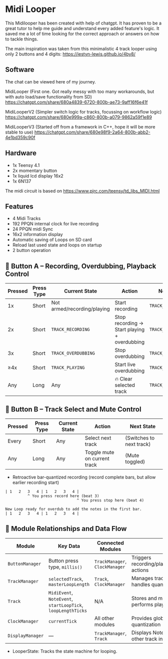 # Midi Looper #


This Midilooper has been created with help of chatgpt. It has proven to be a great tutor to help me guide and understand every added feature's logic. It saved me a lot of time looking for the correct approach or answers on how to tackle things.

The main inspiration was taken from this minimalistic 4 track looper using only 2 buttons and 4 digits:
https://iestyn-lewis.github.io/4by8/

## Software ##
The chat can be viewed here of my journey. 
 
MidiLooper (First one. Got really messy with too many workarounds, but with auto load/save functionality from SD)
https://chatgpt.com/share/680a4839-6720-800b-ae73-9aff16f6e41f

MidiLooperV2 (Simpler switch logic for tracks, focussing on workflow logic)
https://chatgpt.com/share/680e999a-c860-800b-a079-9862a59f1e89

MidiLooperV3 (Started off from a framework in C++, hope it will be more stable to use)
https://chatgpt.com/share/680e98f9-2a64-800b-abb2-4e1bd359c90f

## Hardware ##
- 1x Teensy 4.1
- 2x momentary button
- 1x liquid lcd display 16x2
- 1x 6N137

The midi circuit is based on https://www.pjrc.com/teensy/td_libs_MIDI.html

## Features ##
- 4 Midi Tracks
- 192 PPQN internal clock for live recording
- 24 PPQN midi Sync
- 16x2 information display
- Automatic saving of Loops on SD card
- Reload last used state and loops on startup
- 2 button operation        

## 🔴 Button A – Recording, Overdubbing, Playback Control ##

| **Pressed** | **Press Type** | **Current State**              | **Action**                                               | **Next State**              |
|-------------------|----------------|--------------------------------|----------------------------------------------------------|-----------------------------|
| 1x                | Short          | Not armed/recording/playing    | Start recording                                          | `TRACK_RECORDING`           |
| 2x                | Short          | `TRACK_RECORDING`              | Stop recording → Start playing + overdubbing            | `TRACK_OVERDUBBING`         |
| 3x                | Short          | `TRACK_OVERDUBBING`            | Stop overdubbing                                         | `TRACK_PLAYING`             |
| ≥4x               | Short          | `TRACK_PLAYING`                | Start live overdubbing                                   | `TRACK_OVERDUBBING`         |
| Any               | Long           | Any                            | 🔥 Clear selected track                                  | `TRACK_STOPPED`             |

## 🔵 Button B – Track Select and Mute Control ##

| **Pressed** | **Press Type** | **Current State** | **Action**                   | **Next State**             |
|-------------------|----------------|-------------------|------------------------------|----------------------------|
| Every             | Short          | Any               | Select next track            | (Switches to next track)   |
| Any               | Long           | Any               | Toggle mute on current track | (Mute toggled)             |


- Retroactive bar-quantized recording (record complete bars, but allow earlier recording start)
```
| 1   2   3   4 | 1   2   3   4 |  
          ^ You press record here (beat 3)
                		    	^ You press stop here (beat 4)  

New Loop ready for overdub to add the notes in the first bar.
| 1   2   3   4 | 1   2   3   4 |   
```


## 🔧 Module Relationships and Data Flow ##

| Module         | Key Data                            | Connected Modules             | Purpose                                                                 |
|----------------|--------------------------------------|-------------------------------|-------------------------------------------------------------------------|
| `ButtonManager`| Button press type, `millis()`       | `TrackManager`, `ClockManager`| Triggers recording/playback/overdub/mute/clear actions                 |
| `TrackManager` | `selectedTrack`, `masterLoopLength` | `Track`, `ClockManager`       | Manages track states and coordination, handles quantized events        |
| `Track`        | `MidiEvent`, `NoteEvent`, `startLoopTick`, `loopLengthTicks` | N/A                        | Stores and manages MIDI/Note data, performs playback and recording     |
| `ClockManager` | `currentTick`                       | All other modules             | Provides global timing for sync and quantization                       |
| `DisplayManager`| —                                   | `TrackManager`, `Track`       | Displays NoteEvents, loop status, and other track information          |

- LooperState: Tracks the state machine for looping.
